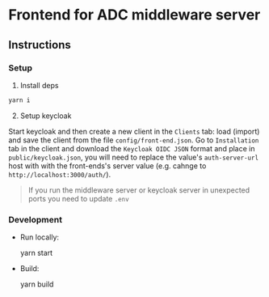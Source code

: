 # Frontend for ADC middleware server

## Instructions

### Setup

1. Install deps

```bash
yarn i
```

2. Setup keycloak

Start keycloak and then create a new client in the `Clients` tab: load (import) and save the client from the file `config/front-end.json`. Go to `Installation` tab in the client and download the `Keycloak OIDC JSON` format and place in `public/keycloak.json`, you will need to replace the value's `auth-server-url` host with with the front-ends's server value (e.g. cahnge to `http://localhost:3000/auth/`).


> If you run the middleware server or keycloak server in unexpected ports you need to update `.env`

### Development

- Run locally:

  yarn start

- Build:

  yarn build


